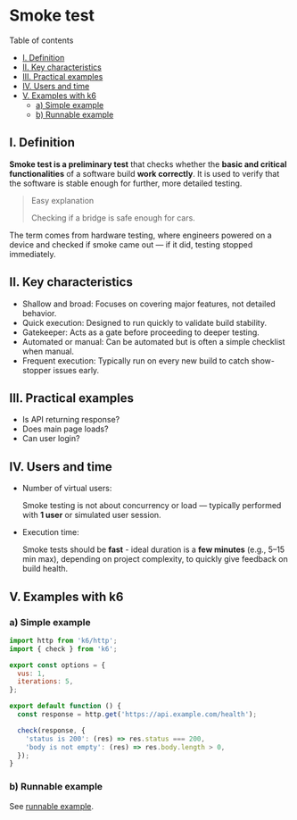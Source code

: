 # Smoke test

Table of contents

- [I. Definition](#i-definition)
- [II. Key characteristics](#ii-key-characteristics)
- [III. Practical examples](#iii-practical-examples)
- [IV. Users and time](#iv-users-and-time)
- [V. Examples with k6](#v-examples-with-k6)
  - [a) Simple example](#a-simple-example)
  - [b) Runnable example](#b-runnable-example)

## I. Definition

**Smoke test is a preliminary test** that checks whether the **basic and critical functionalities** of a software build **work correctly**. It is used to verify that the software is stable enough for further, more detailed testing.

> Easy explanation 
>
> Checking if a bridge is safe enough for cars.

The term comes from hardware testing, where engineers powered on a device and checked if smoke came out — if it did, testing stopped immediately.

## II. Key characteristics

- Shallow and broad: Focuses on covering major features, not detailed behavior.
- Quick execution: Designed to run quickly to validate build stability.
- Gatekeeper: Acts as a gate before proceeding to deeper testing.
- Automated or manual: Can be automated but is often a simple checklist when manual.
- Frequent execution: Typically run on every new build to catch show-stopper issues early.

## III. Practical examples

- Is API returning response?
- Does main page loads?
- Can user login?

## IV. Users and time

- Number of virtual users:
  
  Smoke testing is not about concurrency or load — typically performed with **1 user** or simulated user session.

- Execution time:

  Smoke tests should be **fast** - ideal duration is a **few minutes** (e.g., 5–15 min max), depending on project complexity, to quickly give feedback on build health.

## V. Examples with k6

### a) Simple example

```js
import http from 'k6/http';
import { check } from 'k6';

export const options = {
  vus: 1,
  iterations: 5,
};

export default function () {
  const response = http.get('https://api.example.com/health');

  check(response, {
    'status is 200': (res) => res.status === 200,
    'body is not empty': (res) => res.body.length > 0,
  });
}
```

### b) Runnable example

See [runnable example](runnable-example.md).
